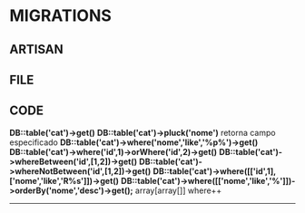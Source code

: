 # MIGRATIONS

## ARTISAN 

## FILE

## CODE

**DB::table('cat')->get()**
**DB::table('cat')->pluck('nome')** retorna campo especificado
**DB::table('cat')->where('nome','like','%p%')->get()**
**DB::table('cat')->where('id',1)->orWhere('id',2)->get()**
**DB::table('cat')->whereBetween('id',[1,2])->get()**
**DB::table('cat')->whereNotBetween('id',[1,2])->get()**
**DB::table('cat')->where([['id',1],['nome','like','R%s']])->get()**
**DB::table('cat')->where([['nome','like','%']])->orderBy('nome','desc')->get();** array[array[]] where++ 

<hr>
